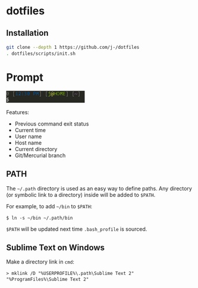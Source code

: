 # dotfiles

## Installation

```sh
git clone --depth 1 https://github.com/j-/dotfiles
. dotfiles/scripts/init.sh
```

# Prompt

![git bash prompt](docs/images/git-bash.png)

Features:
* Previous command exit status
* Current time
* User name
* Host name
* Current directory
* Git/Mercurial branch

## PATH

The `~/.path` directory is used as an easy way to define paths. Any directory
(or symbolic link to a directory) inside will be added to `$PATH`.

For example, to add `~/bin` to `$PATH`:

    $ ln -s ~/bin ~/.path/bin

`$PATH` will be updated next time `.bash_profile` is sourced.

## Sublime Text on Windows

Make a directory link in `cmd`:

    > mklink /D "%USERPROFILE%\.path\Sublime Text 2" "%ProgramFiles%\Sublime Text 2"
